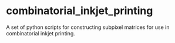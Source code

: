 # combinatorial_inkjet_printing
A set of python scripts for constructing subpixel matrices for use in combinatorial inkjet printing.
